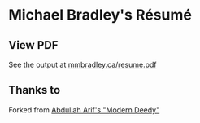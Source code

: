 # Michael Bradley's Résumé

## View PDF

See the output at [mmbradley.ca/resume.pdf](https://www.mmbradley.ca/resume.pdf)

## Thanks to

Forked from [Abdullah Arif's "Modern Deedy"](https://github.com/Aarif123456/modern-deedy/tree/07c724f66d73d2b5488a312a30beed6b671e23bf)
